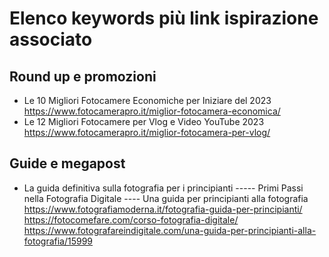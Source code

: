 # Elenco keywords più link ispirazione associato


## Round up e promozioni
- Le 10 Migliori Fotocamere Economiche per Iniziare del 2023
    https://www.fotocamerapro.it/miglior-fotocamera-economica/
- Le 12 Migliori Fotocamere per Vlog e Video YouTube 2023
    https://www.fotocamerapro.it/miglior-fotocamera-per-vlog/

## Guide e megapost
- La guida definitiva sulla fotografia per i principianti ----- Primi Passi nella Fotografia Digitale ---- Una guida per principianti alla fotografia
    https://www.fotografiamoderna.it/fotografia-guida-per-principianti/
    https://fotocomefare.com/corso-fotografia-digitale/
    https://www.fotografareindigitale.com/una-guida-per-principianti-alla-fotografia/15999
